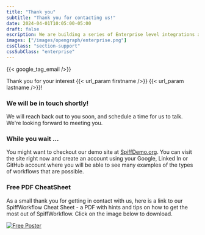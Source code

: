 ```yaml
---
title: "Thank you"
subtitle: "Thank you for contacting us!"
date: 2024-04-01T10:05:00-05:00
draft: false
escription: We are building a series of Enterprise level integrations and extensions to assure that SpiffWorkflow can meet the needs of large scale organizations.
images: ["/images/opengraph/enterprise.png"]
cssClass: "section-support"
cssSubClass: "enterprise"
---
```


{{< google_tag_email />}}

Thank you for your interest {{< url_param firstname />}} {{< url_param lastname />}}!

### We will be in touch shortly!

We will reach back out to you soon, and schedule a time for us to talk.  We're looking forward to meeting you.

### While you wait ...
You might want to checkout our demo site at [SpiffDemo.org](https://SpiffDemo.org).
You can visit the site right now and create an account using your Google, Linked In or GitHub account where
you will be able to see many examples of the types of workflows that are possible.

### Free PDF CheatSheet

As a small thank you for getting in contact with us, here is a link to our SpiffWorkflow Cheat Sheet - a PDF with hints and tips on
how to get the most out of SpiffWorkflow. Click on the image below to download.

[![Free Poster](/images/poster_small.png)](/spiffworkflow_poster.pdf)
